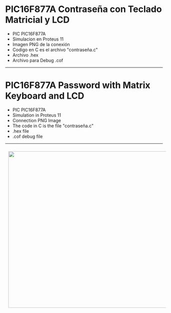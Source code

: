 # PIC16F877A Contraseña con Teclado Matricial y LCD

- PIC PIC16F877A
- Simulacion en Proteus 11
- Imagen PNG de la conexión
- Codigo en C es el archivo "contraseña.c"
- Archivo .hex
- Archivo para Debug .cof
  
------------------------------------------

# PIC16F877A Password with Matrix Keyboard and LCD

- PIC PIC16F877A
- Simulation in Proteus 11
- Connection PNG Image
- The code in C is the file "contraseña.c"
- .hex file
- .cof debug file

-------------------------------------------

<p align="center" >
<img width="800px" height="500px" style="margin: 10px" src="./Diagrama contraseña.png"> 
</p>
